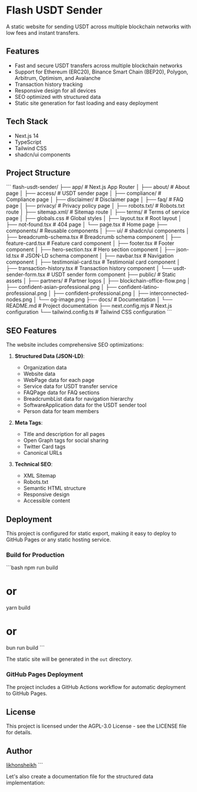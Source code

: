 # Flash USDT Sender

A static website for sending USDT across multiple blockchain networks with low fees and instant transfers.

## Features

- Fast and secure USDT transfers across multiple blockchain networks
- Support for Ethereum (ERC20), Binance Smart Chain (BEP20), Polygon, Arbitrum, Optimism, and Avalanche
- Transaction history tracking
- Responsive design for all devices
- SEO optimized with structured data
- Static site generation for fast loading and easy deployment

## Tech Stack

- Next.js 14
- TypeScript
- Tailwind CSS
- shadcn/ui components

## Project Structure

\`\`\`
flash-usdt-sender/
├── app/                    # Next.js App Router
│   ├── about/              # About page
│   ├── access/             # USDT sender page
│   ├── compliance/         # Compliance page
│   ├── disclaimer/         # Disclaimer page
│   ├── faq/                # FAQ page
│   ├── privacy/            # Privacy policy page
│   ├── robots.txt/         # Robots.txt route
│   ├── sitemap.xml/        # Sitemap route
│   ├── terms/              # Terms of service page
│   ├── globals.css         # Global styles
│   ├── layout.tsx          # Root layout
│   ├── not-found.tsx       # 404 page
│   └── page.tsx            # Home page
├── components/             # Reusable components
│   ├── ui/                 # shadcn/ui components
│   ├── breadcrumb-schema.tsx # Breadcrumb schema component
│   ├── feature-card.tsx    # Feature card component
│   ├── footer.tsx          # Footer component
│   ├── hero-section.tsx    # Hero section component
│   ├── json-ld.tsx         # JSON-LD schema component
│   ├── navbar.tsx          # Navigation component
│   ├── testimonial-card.tsx # Testimonial card component
│   ├── transaction-history.tsx # Transaction history component
│   └── usdt-sender-form.tsx # USDT sender form component
├── public/                 # Static assets
│   ├── partners/           # Partner logos
│   ├── blockchain-office-flow.png
│   ├── confident-asian-professional.png
│   ├── confident-latino-professional.png
│   ├── confident-professional.png
│   ├── interconnected-nodes.png
│   └── og-image.png
├── docs/                   # Documentation
│   └── README.md           # Project documentation
├── next.config.mjs         # Next.js configuration
└── tailwind.config.ts      # Tailwind CSS configuration
\`\`\`

## SEO Features

The website includes comprehensive SEO optimizations:

1. **Structured Data (JSON-LD)**:
   - Organization data
   - Website data
   - WebPage data for each page
   - Service data for USDT transfer service
   - FAQPage data for FAQ sections
   - BreadcrumbList data for navigation hierarchy
   - SoftwareApplication data for the USDT sender tool
   - Person data for team members

2. **Meta Tags**:
   - Title and description for all pages
   - Open Graph tags for social sharing
   - Twitter Card tags
   - Canonical URLs

3. **Technical SEO**:
   - XML Sitemap
   - Robots.txt
   - Semantic HTML structure
   - Responsive design
   - Accessible content

## Deployment

This project is configured for static export, making it easy to deploy to GitHub Pages or any static hosting service.

### Build for Production

\`\`\`bash
npm run build
# or
yarn build
# or
bun run build
\`\`\`

The static site will be generated in the `out` directory.

### GitHub Pages Deployment

The project includes a GitHub Actions workflow for automatic deployment to GitHub Pages.

## License

This project is licensed under the AGPL-3.0 License - see the LICENSE file for details.

## Author

[likhonsheikh](https://github.com/likhonsheikhofficial)
\`\`\`

Let's also create a documentation file for the structured data implementation:
